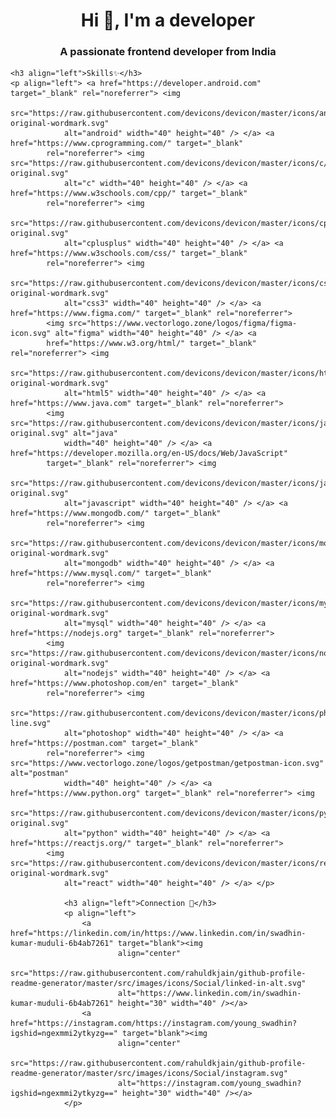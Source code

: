  <h1 align="center">Hi 👋, I'm a developer</h1>
    <h3 align="center">A passionate frontend developer from India</h3>
    
     
    <h3 align="left">Skills✨</h3>
    <p align="left"> <a href="https://developer.android.com" target="_blank" rel="noreferrer"> <img
                src="https://raw.githubusercontent.com/devicons/devicon/master/icons/android/android-original-wordmark.svg"
                alt="android" width="40" height="40" /> </a> <a href="https://www.cprogramming.com/" target="_blank"
            rel="noreferrer"> <img src="https://raw.githubusercontent.com/devicons/devicon/master/icons/c/c-original.svg"
                alt="c" width="40" height="40" /> </a> <a href="https://www.w3schools.com/cpp/" target="_blank"
            rel="noreferrer"> <img
                src="https://raw.githubusercontent.com/devicons/devicon/master/icons/cplusplus/cplusplus-original.svg"
                alt="cplusplus" width="40" height="40" /> </a> <a href="https://www.w3schools.com/css/" target="_blank"
            rel="noreferrer"> <img
                src="https://raw.githubusercontent.com/devicons/devicon/master/icons/css3/css3-original-wordmark.svg"
                alt="css3" width="40" height="40" /> </a> <a href="https://www.figma.com/" target="_blank" rel="noreferrer">
            <img src="https://www.vectorlogo.zone/logos/figma/figma-icon.svg" alt="figma" width="40" height="40" /> </a> <a
            href="https://www.w3.org/html/" target="_blank" rel="noreferrer"> <img
                src="https://raw.githubusercontent.com/devicons/devicon/master/icons/html5/html5-original-wordmark.svg"
                alt="html5" width="40" height="40" /> </a> <a href="https://www.java.com" target="_blank" rel="noreferrer">
            <img src="https://raw.githubusercontent.com/devicons/devicon/master/icons/java/java-original.svg" alt="java"
                width="40" height="40" /> </a> <a href="https://developer.mozilla.org/en-US/docs/Web/JavaScript"
            target="_blank" rel="noreferrer"> <img
                src="https://raw.githubusercontent.com/devicons/devicon/master/icons/javascript/javascript-original.svg"
                alt="javascript" width="40" height="40" /> </a> <a href="https://www.mongodb.com/" target="_blank"
            rel="noreferrer"> <img
                src="https://raw.githubusercontent.com/devicons/devicon/master/icons/mongodb/mongodb-original-wordmark.svg"
                alt="mongodb" width="40" height="40" /> </a> <a href="https://www.mysql.com/" target="_blank"
            rel="noreferrer"> <img
                src="https://raw.githubusercontent.com/devicons/devicon/master/icons/mysql/mysql-original-wordmark.svg"
                alt="mysql" width="40" height="40" /> </a> <a href="https://nodejs.org" target="_blank" rel="noreferrer">
            <img src="https://raw.githubusercontent.com/devicons/devicon/master/icons/nodejs/nodejs-original-wordmark.svg"
                alt="nodejs" width="40" height="40" /> </a> <a href="https://www.photoshop.com/en" target="_blank"
            rel="noreferrer"> <img
                src="https://raw.githubusercontent.com/devicons/devicon/master/icons/photoshop/photoshop-line.svg"
                alt="photoshop" width="40" height="40" /> </a> <a href="https://postman.com" target="_blank"
            rel="noreferrer"> <img src="https://www.vectorlogo.zone/logos/getpostman/getpostman-icon.svg" alt="postman"
                width="40" height="40" /> </a> <a href="https://www.python.org" target="_blank" rel="noreferrer"> <img
                src="https://raw.githubusercontent.com/devicons/devicon/master/icons/python/python-original.svg"
                alt="python" width="40" height="40" /> </a> <a href="https://reactjs.org/" target="_blank" rel="noreferrer">
            <img src="https://raw.githubusercontent.com/devicons/devicon/master/icons/react/react-original-wordmark.svg"
                alt="react" width="40" height="40" /> </a> </p>

                <h3 align="left">Connection 📡</h3>
                <p align="left">
                    <a href="https://linkedin.com/in/https://www.linkedin.com/in/swadhin-kumar-muduli-6b4ab7261" target="blank"><img
                            align="center"
                            src="https://raw.githubusercontent.com/rahuldkjain/github-profile-readme-generator/master/src/images/icons/Social/linked-in-alt.svg"
                            alt="https://www.linkedin.com/in/swadhin-kumar-muduli-6b4ab7261" height="30" width="40" /></a>
                    <a href="https://instagram.com/https://instagram.com/young_swadhin?igshid=ngexmmi2ytkyzg==" target="blank"><img
                            align="center"
                            src="https://raw.githubusercontent.com/rahuldkjain/github-profile-readme-generator/master/src/images/icons/Social/instagram.svg"
                            alt="https://instagram.com/young_swadhin?igshid=ngexmmi2ytkyzg==" height="30" width="40" /></a>
                </p>
